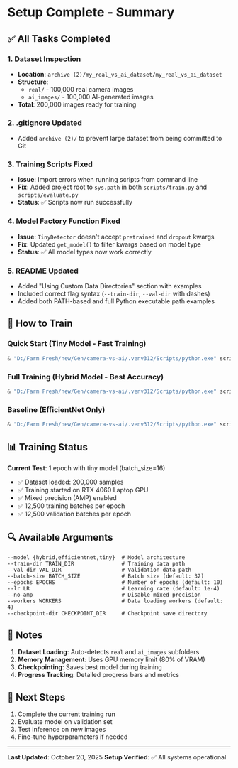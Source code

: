 # Setup Complete - Summary

## ✅ All Tasks Completed

### 1. Dataset Inspection
- **Location**: `archive (2)/my_real_vs_ai_dataset/my_real_vs_ai_dataset`
- **Structure**:
  - `real/` - 100,000 real camera images
  - `ai_images/` - 100,000 AI-generated images
- **Total**: 200,000 images ready for training

### 2. .gitignore Updated
- Added `archive (2)/` to prevent large dataset from being committed to Git

### 3. Training Scripts Fixed
- **Issue**: Import errors when running scripts from command line
- **Fix**: Added project root to `sys.path` in both `scripts/train.py` and `scripts/evaluate.py`
- **Status**: ✅ Scripts now run successfully

### 4. Model Factory Function Fixed
- **Issue**: `TinyDetector` doesn't accept `pretrained` and `dropout` kwargs
- **Fix**: Updated `get_model()` to filter kwargs based on model type
- **Status**: ✅ All model types now work correctly

### 5. README Updated
- Added "Using Custom Data Directories" section with examples
- Included correct flag syntax (`--train-dir`, `--val-dir` with dashes)
- Added both PATH-based and full Python executable path examples

## 🚀 How to Train

### Quick Start (Tiny Model - Fast Training)
```powershell
& "D:/Farm Fresh/new/Gen/camera-vs-ai/.venv312/Scripts/python.exe" scripts/train.py --train-dir "archive (2)/my_real_vs_ai_dataset/my_real_vs_ai_dataset" --val-dir "archive (2)/my_real_vs_ai_dataset/my_real_vs_ai_dataset" --model tiny --epochs 10 --batch-size 32
```

### Full Training (Hybrid Model - Best Accuracy)
```powershell
& "D:/Farm Fresh/new/Gen/camera-vs-ai/.venv312/Scripts/python.exe" scripts/train.py --train-dir "archive (2)/my_real_vs_ai_dataset/my_real_vs_ai_dataset" --val-dir "archive (2)/my_real_vs_ai_dataset/my_real_vs_ai_dataset" --model hybrid --epochs 20 --batch-size 16
```

### Baseline (EfficientNet Only)
```powershell
& "D:/Farm Fresh/new/Gen/camera-vs-ai/.venv312/Scripts/python.exe" scripts/train.py --train-dir "archive (2)/my_real_vs_ai_dataset/my_real_vs_ai_dataset" --val-dir "archive (2)/my_real_vs_ai_dataset/my_real_vs_ai_dataset" --model efficientnet --epochs 15 --batch-size 24
```

## 📊 Training Status

**Current Test**: 1 epoch with tiny model (batch_size=16)
- ✅ Dataset loaded: 200,000 samples
- ✅ Training started on RTX 4060 Laptop GPU
- ✅ Mixed precision (AMP) enabled
- ✅ 12,500 training batches per epoch
- ✅ 12,500 validation batches per epoch

## 🔍 Available Arguments

```
--model {hybrid,efficientnet,tiny}  # Model architecture
--train-dir TRAIN_DIR               # Training data path
--val-dir VAL_DIR                   # Validation data path
--batch-size BATCH_SIZE             # Batch size (default: 32)
--epochs EPOCHS                     # Number of epochs (default: 10)
--lr LR                             # Learning rate (default: 1e-4)
--no-amp                            # Disable mixed precision
--workers WORKERS                   # Data loading workers (default: 4)
--checkpoint-dir CHECKPOINT_DIR     # Checkpoint save directory
```

## 📝 Notes

1. **Dataset Loading**: Auto-detects `real` and `ai_images` subfolders
2. **Memory Management**: Uses GPU memory limit (80% of VRAM)
3. **Checkpointing**: Saves best model during training
4. **Progress Tracking**: Detailed progress bars and metrics

## 🎯 Next Steps

1. Complete the current training run
2. Evaluate model on validation set
3. Test inference on new images
4. Fine-tune hyperparameters if needed

---
**Last Updated**: October 20, 2025
**Setup Verified**: ✅ All systems operational
